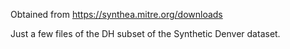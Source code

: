 Obtained from https://synthea.mitre.org/downloads

Just a few files of the DH subset of the Synthetic Denver dataset.
